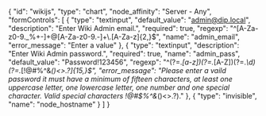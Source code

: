 {
  "id": "wikijs",
  "type": "chart",
  "node_affinity": "Server - Any",
  "formControls": [
    {
      "type": "textinput",
      "default_value": "admin@dip.local",
      "description": "Enter Wiki Admin email.",
      "required": true,
      "regexp": "^[A-Za-z0-9._%+-]+@[A-Za-z0-9.-]+\\.[A-Za-z]{2,}$",
      "name": "admin_email",
      "error_message": "Enter a value"
    },
    {
      "type": "textinput",
      "description": "Enter Wiki Admin password.",
      "required": true,
      "name": "admin_pass",
      "default_value": "Password!123456",
      "regexp": "^(?=.*[a-z])(?=.*[A-Z])(?=.*\\d)(?=.*[!@#$%^&*()<>.?])[A-Za-z\\d!@#$%^&*()<>.?]{15,}$",
      "error_message": "Please enter a vaild password it must have a minimum of fifteen characters, at least one uppercase letter, one lowercase letter, one number and one special character.  Valid special characters !@#$%^&*()<>.?)."
    },
    {
      "type": "invisible",
      "name": "node_hostname"
    }
  ]
}
